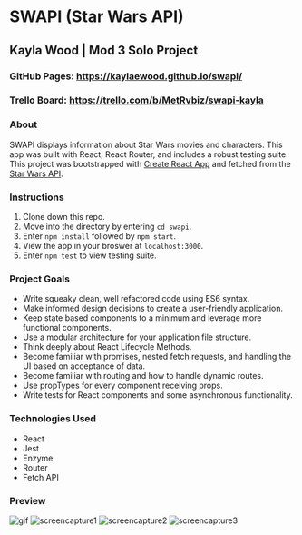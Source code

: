 # SWAPI (Star Wars API)
## Kayla Wood | Mod 3 Solo Project
### GitHub Pages: https://kaylaewood.github.io/swapi/
### Trello Board: https://trello.com/b/MetRvbiz/swapi-kayla

### About
SWAPI displays information about Star Wars movies and characters. This app was built with React, React Router, and includes a robust testing suite. This project was bootstrapped with [Create React App](https://github.com/facebook/create-react-app) and fetched from the [Star Wars API](https://swapi.co/documentation).

### Instructions
1. Clone down this repo.
2. Move into the directory by entering `cd swapi`.
3. Enter `npm install` followed by `npm start`.
4. View the app in your broswer at `localhost:3000`.
5. Enter `npm test` to view testing suite. 

### Project Goals
- Write squeaky clean, well refactored code using ES6 syntax.
- Make informed design decisions to create a user-friendly application.
- Keep state based components to a minimum and leverage more functional components.
- Use a modular architecture for your application file structure.
- Think deeply about React Lifecycle Methods.
- Become familiar with promises, nested fetch requests, and handling the UI based on acceptance of data.
- Become familiar with routing and how to handle dynamic routes.
- Use propTypes for every component receiving props.
- Write tests for React components and some asynchronous functionality.

### Technologies Used
- React
- Jest
- Enzyme
- Router
- Fetch API

### Preview
![gif](https://media.giphy.com/media/l4AImCVPAlNswdT4M6/giphy.gif)
![screencapture1](https://user-images.githubusercontent.com/51416773/70565292-0183c280-1b4f-11ea-95c1-f6628ddcc922.png)
![screencapture2](https://user-images.githubusercontent.com/51416773/70565288-fe88d200-1b4e-11ea-8c13-9726a91069fe.png)
![screencapture3](https://user-images.githubusercontent.com/51416773/70565300-047eb300-1b4f-11ea-8764-0b8057a39ba7.png)

